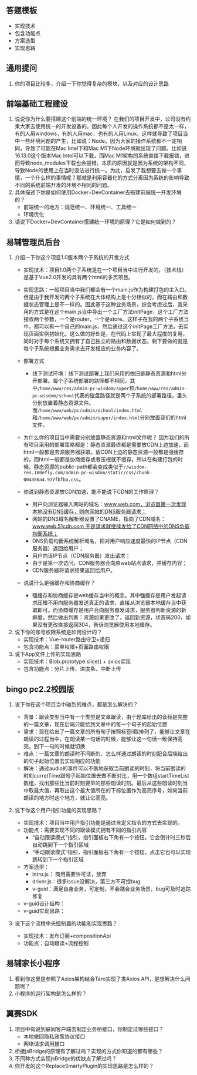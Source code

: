 ## 答题模板

- 实现技术
- 包含功能点
- 方案选型
- 实现思路

## 通用提问

1. 你的项目比较多，介绍一下你觉得复杂的模块，以及对应的设计思路

## 前端基础工程建设

1. 说说你为什么要搭建这个前端的统一环境？
   在我们的项目开发中，公司没有约束大家去使用统一的开发设备的。因此每个人开发的操作系统都不是太一样，有的人用windows，有的人用mac，也有的人用Linux。这样就导致了项目当中一些环境问题的产生，比如说：Node。因为大家的操作系统都不一定相同，导致了可能在Mac Intel下和Mac M1下Node环境就出现了问题。比如说16.13.0这个版本Mac Intel可以下载，而Mac M1架构的系统直接下载报错，进而导致node_modules下载也会报错。本质的原因就是因为系统的架构不同，导致Node的使用上在当时没法进行统一。为此，启发了我想要去做一个事情，一个什么样的事情呢？那就是利用容器化的方式分离因为系统的影响导致不同的系统前端开发的环境不相同的问题。
2. 具体描述下你是如何使用Docker+DevContainer去搭建前端统一开发环境的？
   - 前端统一的地方：规范统一、环境统一、工具统一
   - 环境优化
3. 请说下Docker+DevContainer搭建统一环境的原理？它是如何做到的？

## 易辅管理员后台

1. 介绍一下你这个项目1.0版本两个子系统的开发方式
   - 实现技术：项目1.0两个子系统是在一个项目当中进行开发的，（技术栈）是基于Vue2.0开发的具有两个html的多页项目。
   - 实现思路：一般项目当中我们都会有一个main.js作为构建打包的主入口。但是由于我开发的两个子系统在大体结构上是十分相似的，而在路由和数据状态管理上是不一样的。因此基于这种业务场景，综合考虑过后，我采用的方式是在这个main.js当中导出一个工厂方法initPage，这个工厂方法接收两个参数，一个是router，一个是store。这样子在我的两个子系统当中，都可以有一个自己的main.js，然后通过这个initPage工厂方法，去实现页面实例初始化。这么做的好处是，在代码上实现了最大程度的复用，同时对于每个系统又拥有了自己独立的路由和数据状态。剩下要做的就是每个子系统根据业务需求去开发相应的业务内容了。
   - 部署方式
     - 线下测试环境：线下测试部署上我们采用的依旧是静态资源和html分开部署。每个子系统部署的路径都不相同，其中`/home/www/res/admin-pc-wisdom/super`和`/home/www/res/admin-pc-wisdom/school`代表的磁盘路径就是两个子系统的部署路径，里头分别放置着静态资源文件。而`/home/www/web/pc/admin/school/index.html`和`/home/www/web/pc/admin/super/index.html`分别放置我们的html文件。

   - 为什么你的项目当中需要分别放置静态资源和html文件呢？
     因为我们的所有项目采用的部署策略都是：静态资源最终都是需要放CDN上边加速，而html一般都是去源服务器获取。放CDN上边的静态资源一般都是强缓存的，而html一般都是协商缓存或者压根就不缓存。所以在构建打包的时候，静态资源的public-path都会变成类似于`//wisdom-res.100efly.com/admin-pc-wisdom/static/css/chunk-004388a4.977fbfba.css`。
   - 你说到静态资源放CDN加速，能不能说下CDN的工作原理？
     - 用户向浏览器输入网站的域名：www.web.com，浏览器第一次发现本地没有DNS缓存，则向网站的DNS服务器请求；
     - 网站的DNS域名解析器设置了CNAME，指向了CDN域名：www.web.51cdn.com,于是请求就继续发给了CDN网络中的DNS负载均衡系统；
     - DNS负载均衡系统解析域名，把对用户响应速度最快的IP节点（CDN服务器）返回给用户；
     - 用户向该IP节点（CDN服务器）发出请求；
     - 由于是第一次访问，CDN服务器会向原web站点请求，并缓存内容；
     - CDN服务器将请求结果返回给用户。
   - 说说什么是强缓存和协商缓存？
     - 强缓存和协商缓存是web缓存当中的概念。其中强缓存是用户发起请求压根不用向服务器发送真正的请求，直接从浏览器本地缓存当中获取即可。而协商缓存是用户会向服务器发请求，服务器判断资源的新鲜度，然后做出判断：资源如果更改了，返回新资源，状态码200，如果没有更改直接返回304，告诉浏览器使用本地缓存。
2. 说下你的账号权限系统是如何设计的？
   - 实现技术：Vue-router路由守卫+递归
   - 包含功能点：菜单权限+页面路由权限
3. 说下App文件上传的实现思路
   - 实现技术：Blob.prototype.slice() + axios实现
   - 包含功能点：分片上传、进度条、中断上传

## bingo pc2.2校园版

1. 说下你在这个项目当中碰到的难点，都是怎么解决的？
   - 背景：跟读类型当中有一个类型是文章跟读，由于题库给出的音频是完整的一篇文章，现在后端只能给到文章中的每一个句子的起始位置
   - 需求：现在给出了一篇文章的所有句子按照标签li取排列了，能够让文章在朗读的过程当中，在朗读某一句话的时候，能够让这一句话一致保持高亮，到下一句的时候就切换
   - 难点：一篇文章的朗读时不间断的，怎么样通过朗读的时刻配合后端给出的句子起始位置去实现相应的功能
   - 解决：通过audio的事件可以不断地获取当前朗读的时刻，将当前朗读的时刻curretTime跟句子起始位置去做不断对比，用一个数组startTimeList数组，找出那些比当前时刻要早的那些朗读时刻。最后从这些朗读时刻当中取最大值，再取出这个最大值所在的下标位置作为高亮序号，如何当前朗读的地方时这个地方，就让它高亮。
2. 说下你这个用户指引功能的实现思路？
   - 实现技术：项目当中用户指引功能是通过自定义指令的方式去实现的。
   - 功能点：需要实现不同的跟读模式拥有不同的指引内容
     - “自动跟读模式”指引，指引面板右下角有一个按钮，它会倒计时三秒后自动跳到下一个指引区域
     - “手动跟读模式”指引，指引面板右下角有一个按钮，点击它也可以实现跳转到下一个指引区域
   - 方案选型：
      - intro.js： 商用需要许可证，放弃
      - driver.js：很多issue没解决，第三方不可控bug
      - v-guid：满足自身业务，可定制，不会耦合业务场景，bug可及时追踪修复
   - v-guid设计结构：
   - v-guid实现思路：

3. 说下这个流程中央控制器的功能和实现思路？
   - 实现技术：发布订阅+compositionApi
   - 功能点：自动跟读+流程控制

## 易辅家长小程序

1. 看到你这里是参照了Axios架构结合Taro实现了类Axios API，是想解决什么问题呢？
2. 小程序的运行架构是怎么样的？

## 翼赛SDK

1. 项目中有说到联同客户端去制定业务桥接口，你制定过哪些接口？
   - 本地撤回隐私政策协议接口
   - 网络请求调用接口
2. 桥接jsBridge的原理有了解过吗？实现的方式你知道的都有哪些？
3. 不同种方式实现jsBridge的优缺点了解过吗？
4. 你开发的这个ReplaceSmartyPlugin的实现思路是怎么样的？
